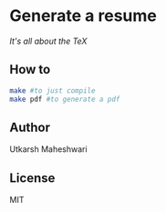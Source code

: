 # Generate a resume
*It's all about the TeX*

## How to
```bash
make #to just compile
make pdf #to generate a pdf
```

## Author
Utkarsh Maheshwari

## License
MIT
